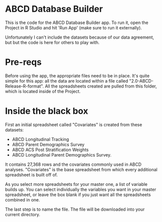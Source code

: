# ABCD Database Builder
This is the code for the ABCD Database Builder app. To run it, open the Project in R Studio and hit 'Run App' (make sure to run it externally).

Unfortunately I can't include the datasets because of our data agreement, but  but the code is here for others to play with.

# Pre-reqs

Before using the app, the appropriate files need to be in place. It's quite simple for this app: all the data are located within a file called "2.0-ABCD-Release-R-format". All the spreadsheets created are pulled from this folder, which is located inside of the Project. 

# Inside the black box

First an initial spreadsheet called "Covariates" is created from these datasets:

* ABCD Longitudinal Tracking
* ABCD Parent Demographics Survey
* ABCD ACS Post Stratification Weights
* ABCD Longitudinal Parent Demographics Survey.

It contains 27,368 rows and the covariates commonly used in ABCD analyses. "Covariates" is the base spreadsheet from which every additional spreadsheet is built off of.

As you select more spreadsheets for your master one, a list of variable builds up. You can select individually the variables you want in your master spreadsheet, or leave the box blank if you just want all the spreadsheets combined in one.

The last step is to name the file. The file will be downloaded into your current directory.
